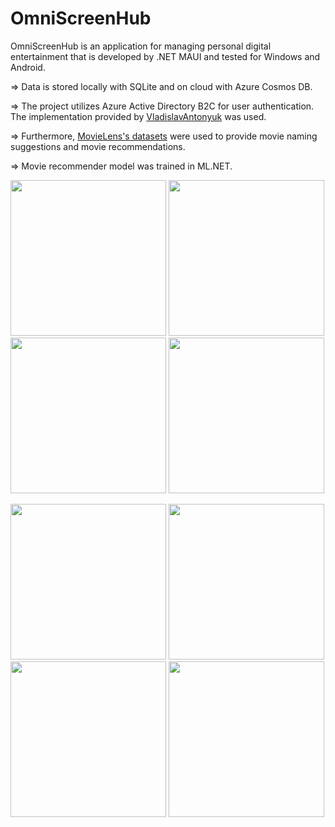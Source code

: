 # OmniScreenHub

OmniScreenHub is an application for managing personal digital entertainment that is developed by .NET MAUI and tested for Windows and Android.

=> Data is stored locally with SQLite and on cloud with Azure Cosmos DB.

=> The project utilizes Azure Active Directory B2C for user authentication. The implementation provided by [VladislavAntonyuk](https://github.com/VladislavAntonyuk/MauiSamples/tree/main/Auth/MauiAuth) was used.

=> Furthermore, [MovieLens's datasets](https://grouplens.org/datasets/movielens/) were used to provide movie naming suggestions and movie recommendations. 

=> Movie recommender model was trained in ML.NET.

<p float="left">
  <img src="https://github.com/EnesMalikCevik/maui-digital-entertainment-manager/assets/59508190/7ddf34b4-177d-4360-9d36-92b9ef5cc923" width="249" />
  <img src="https://github.com/EnesMalikCevik/maui-digital-entertainment-manager/assets/59508190/45806887-3ce4-40f1-b1a0-96e442503b40" width="249" />
  <img src="https://github.com/EnesMalikCevik/maui-digital-entertainment-manager/assets/59508190/f0be732f-13fa-4410-837e-5fdf70f9a47c" width="249" />
  <img src="https://github.com/EnesMalikCevik/maui-digital-entertainment-manager/assets/59508190/b46c3aed-d4c6-4153-b2bf-58f4dea88d6b" width="249" />
</p>

<p float="left">
  <img src="https://github.com/EnesMalikCevik/maui-digital-entertainment-manager/assets/59508190/84b7c9f8-e914-4a88-bed4-38c7d35c009f" width="249" />
  <img src="https://github.com/EnesMalikCevik/maui-digital-entertainment-manager/assets/59508190/53ae4860-aba5-438d-b137-86cfcec2f605" width="249" />
  <img src="https://github.com/EnesMalikCevik/maui-digital-entertainment-manager/assets/59508190/de6c8769-2e1b-4b4f-960e-11bb75e2da92" width="249" />
  <img src="https://github.com/EnesMalikCevik/maui-digital-entertainment-manager/assets/59508190/829d7468-5aa2-43f8-acd5-9aa4301d161e" width="249" />
</p>
